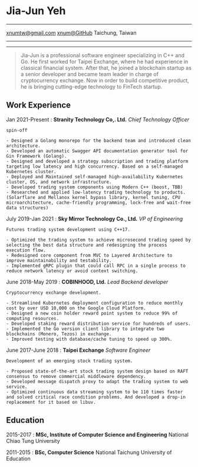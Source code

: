 Jia-Jun Yeh
============

-------------------                 ---------------------
xnumtw@gmail.com                                 [xnum@GitHub](https://github.com/xnum)
Taichung, Taiwan
-------------------                 ---------------------

----

>  Jia-Jun is a professional software engineer specializing in C++ and Go.
>  He first worked for Taipei Exchange, where he had experience in classical financial system.
>  After that, he joined a blockchain startup as a senior developer and became team leader in charge of cryptocurrency exchange.
>  Now in order to build competitive product, he is bringing cutting-edge technology to FinTech startup.

Work Experience
---------------

Jan 2021-Present
:  **Stranity Technology Co,. Ltd.** _Chief Technology Officer_

    spin-off

    - Designed a Golang monorepo for the backend team and introduced clean architecture.
    - Developed an automatic Swagger API documentation generator tool for Gin Framework (Golang).
    - Designed and developed a strategy subscription and trading platform targeting low latency and high concurrency. Based on a self-managed Kubernetes cluster.
    - Deployed and Maintained self-managed high-availability Kubernetes cluster, OS, and network infrastructure.
    - Developed trading system components using Modern C++ (boost, TBB)
    - Researched and applied low-latency trading technology to products. (Solarflare and Mellanox kernel bypass library, kernel tuning, CPU microarchitecture, cache-friendly programming, lock-free and wait-free data structures)


July 2019-Jan 2021
:   **Sky Mirror Technology Co., Ltd.** _VP of Engineering_

    Futures trading system development using C++17.

    - Optimized the trading system to achieve microsecond trading speed by selecting the best data structure and redesigning the process execution flow.
    - Redesigned core component from MVC to Layered Architecture to improve maintainability and testability.
    - Implemented gRPC plugin that could call RPC in a single process to reduce network latency or avoid context switching.


June 2018-May 2019
:   **COBINHOOD, Ltd.** _Lead Backend developer_

    Cryptocurrency exchange development.

    - Streamlined Kubernetes deployment configuration to reduce monthly cost by over USD 10,000 on the Google Cloud Platform.
    - Designed a new coin holder reward point system to reduce 99% of computing resources.
    - Developed staking reward distribution service for hundreds of users.
    - Implemented the Go version client library to integrate two blockchains (Monero, Tezos) in exchange.
    - Improved testing with database/cache tuning to speed up 300%.


June 2017-June 2018
:   **Taipei Exchange** _Software Engineer_

    Development of an emerging stock trading system.

    - Proposed state-of-the-art stock trading system design based on RAFT consensus to remove commercial middleware dependency.
    - Developed message dispatch proxy to adapt the trading system to web service.
    - Optimized continuous data streaming system to be 110 times faster and solved critical race condition problems. And developed a drop-in replacement for it based on libuv.

Education
---------

2015-2017
:   **MSc, Institute of Computer Science and Engineering** National Chiao Tung University

2011-2015
:   **BSc, Computer Science** National Taichung University of Education
